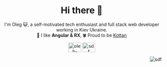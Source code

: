 <h1 align="center"> Hi there 👋  </h1>

<p align="center">
I'm Oleg 😺, a self-motivated tech enthusiast and full stack web developer working in Kiev Ukraine.
<br />
  🍑 I like <b>Angular & RX</b>, 🍀 Proud to be <a href="https://kottans.org/" target="blank">Kottan</a>
</p>



<p align="center">
<a href="https://www.linkedin.com/in/oleh-mischenko/" target="blank"><img align="center" src="https://cdn.jsdelivr.net/npm/simple-icons@3.0.1/icons/linkedin.svg" alt="oleh-mischenko" height="30" width="40" /></a>
<a href="https://stackoverflow.com/users/19170025/zophrox" target="blank"><img align="center" src="https://cdn.jsdelivr.net/npm/simple-icons@3.0.1/icons/stackoverflow.svg" alt="sdf" height="30" width="40" /></a>

</p>




<p align="right"> <img align="center" src="https://komarev.com/ghpvc/?username=sdf&label=Profile%20views&color=0e75b6&style=flat" alt="sdf" /> </p>
